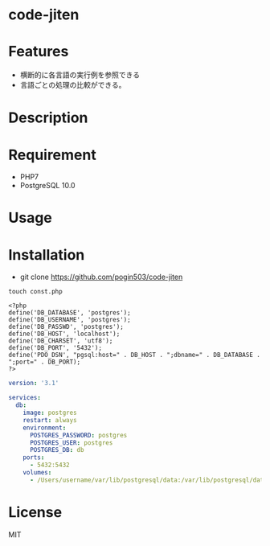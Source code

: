 code-jiten
============

# Features
- 横断的に各言語の実行例を参照できる
- 言語ごとの処理の比較ができる。

# Description



# Requirement
- PHP7
- PostgreSQL 10.0

# Usage


# Installation
- git clone https://github.com/pogin503/code-jiten

```
touch const.php
```

```const.php
<?php
define('DB_DATABASE', 'postgres');
define('DB_USERNAME', 'postgres');
define('DB_PASSWD', 'postgres');
define('DB_HOST', 'localhost');
define('DB_CHARSET', 'utf8');
define('DB_PORT', '5432');
define('PDO_DSN', "pgsql:host=" . DB_HOST . ";dbname=" . DB_DATABASE . ";port=" . DB_PORT);
?>
```

```docker-compose.yml
version: '3.1'

services:
  db:
    image: postgres
    restart: always
    environment:
      POSTGRES_PASSWORD: postgres
      POSTGRES_USER: postgres
      POSTGRES_DB: db
    ports:
      - 5432:5432
    volumes:
      - /Users/username/var/lib/postgresql/data:/var/lib/postgresql/data
```

# License
MIT
